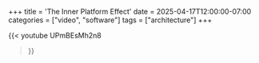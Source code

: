 +++
title = 'The Inner Platform Effect'
date = 2025-04-17T12:00:00-07:00
categories = ["video", "software"]
tags = ["architecture"]
+++

{{< youtube
UPmBEsMh2n8
>}}